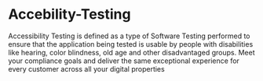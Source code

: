 # Accebility-Testing

Accessibility Testing is defined as a type of Software Testing
performed to ensure that the application being tested is usable
by people with disabilities like hearing, color blindness, old
age and other disadvantaged groups.
Meet your compliance goals and deliver the same exceptional
experience for every customer across all your digital properties
